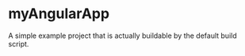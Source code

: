 myAngularApp   
==============================

A simple example project that is actually buildable by the default build script.